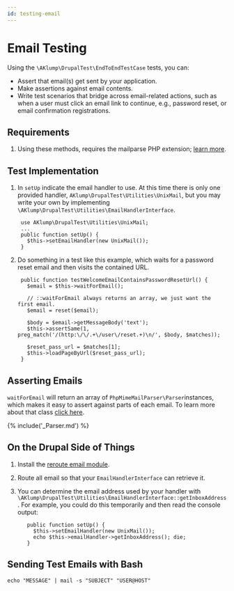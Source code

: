 ```yaml
---
id: testing-email
---
```

# Email Testing

Using the `\AKlump\DrupalTest\EndToEndTestCase` tests, you can:

* Assert that email(s) get sent by your application.
* Make assertions against email contents.
* Write test scenarios that bridge across email-related actions, such as when a user must click an email link to continue, e.g., password reset, or email confirmation registrations.

## Requirements

1. Using these methods, requires the mailparse PHP extension; [learn more](https://github.com/php-mime-mail-parser/php-mime-mail-parser#requirements).

## Test Implementation

1. In `setUp` indicate the email handler to use.  At this time there is only one provided handler, `AKlump\DrupalTest\Utilities\UnixMail`, but you may write your own by implementing `\AKlump\DrupalTest\Utilities\EmailHandlerInterface`.
        
        use AKlump\DrupalTest\Utilities\UnixMail;
        ...
        public function setUp() {
          $this->setEmailHandler(new UnixMail());
        }

1. Do something in a test like this example, which waits for a password reset email and then visits the contained URL.

        public function testWelcomeEmailContainsPasswordResetUrl() {
          $email = $this->waitForEmail();
          
          // ::waitForEmail always returns an array, we just want the first email.
          $email = reset($email);
      
          $body = $email->getMessageBody('text');
          $this->assertSame(1, preg_match('/(http:\/\/.+\/user\/reset.+)\n/', $body, $matches));
      
          $reset_pass_url = $matches[1];
          $this->loadPageByUrl($reset_pass_url);
        }

## Asserting Emails

`waitForEmail` will return an array of `PhpMimeMailParser\Parser`instances, which makes it easy to assert against parts of each email.  To learn more about that class [click here](https://github.com/php-mime-mail-parser/php-mime-mail-parser).

{% include('_Parser.md') %}

## On the Drupal Side of Things

1. Install the [reroute email module](https://www.drupal.org/project/reroute_email).
1. Route all email so that your `EmailHandlerInterface` can retrieve it.
1. You can determine the email address used by your handler with `\AKlump\DrupalTest\Utilities\EmailHandlerInterface::getInboxAddress`.  For example, you could do this temporarily and then read the console output:

          public function setUp() {
            $this->setEmailHandler(new UnixMail());
            echo $this->emailHandler->getInboxAddress(); die;
          }


## Sending Test Emails with Bash

    echo "MESSAGE" | mail -s "SUBJECT" "USER@HOST"
